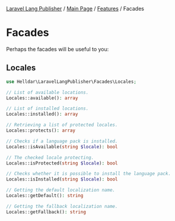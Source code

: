 [Laravel Lang Publisher][link_source] / [Main Page](../index.md) / [Features](index.md) / Facades

# Facades

Perhaps the facades will be useful to you:

## Locales

```php
use Helldar\LaravelLangPublisher\Facades\Locales;

// List of available locations.
Locales::available(): array

// List of installed locations.
Locales::installed(): array

// Retrieving a list of protected locales.
Locales::protects(): array

// Checks if a language pack is installed.
Locales::isAvailable(string $locale): bool

// The checked locale protecting.
Locales::isProtected(string $locale): bool

// Checks whether it is possible to install the language pack.
Locales::isInstalled(string $locale): bool

// Getting the default localization name.
Locales::getDefault(): string

// Getting the fallback localization name.
Locales::getFallback(): string
```

[link_source]:  https://github.com/andrey-helldar/laravel-lang-publisher
